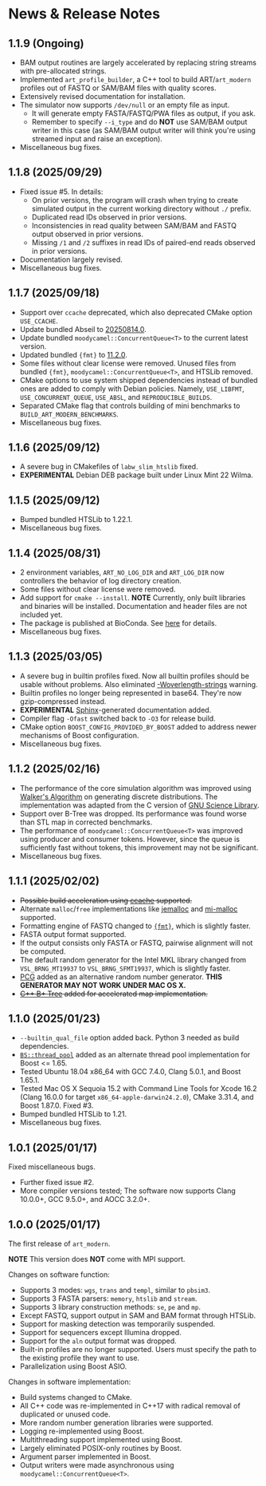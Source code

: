 # News \& Release Notes

## 1.1.9 (Ongoing)

- BAM output routines are largely accelerated by replacing string streams with pre-allocated strings.
- Implemented `art_profile_builder`, a C++ tool to build ART/`art_modern` profiles out of FASTQ or SAM/BAM files with quality scores.
- Extensively revised documentation for installation.
- The simulator now supports `/dev/null` or an empty file as input.
  - It will generate empty FASTA/FASTQ/PWA files as output, if you ask.
  - Remember to specify `--i_type` and do **NOT** use SAM/BAM output writer in this case (as SAM/BAM output writer will think you're using streamed input and raise an exception).
- Miscellaneous bug fixes.

## 1.1.8 (2025/09/29)

- Fixed issue #5. In details:
  - On prior versions, the program will crash when trying to create simulated output in the current working directory without `./` prefix.
  - Duplicated read IDs observed in prior versions.
  - Inconsistencies in read quality between SAM/BAM and FASTQ output observed in prior versions.
  - Missing `/1` and `/2` suffixes in read IDs of paired-end reads observed in prior versions.
- Documentation largely revised.
- Miscellaneous bug fixes.

## 1.1.7 (2025/09/18)

- Support over `ccache` deprecated, which also deprecated CMake option `USE_CCACHE`.
- Update bundled Abseil to [20250814.0](https://github.com/abseil/abseil-cpp/releases/tag/20250814.0).
- Update bundled `moodycamel::ConcurrentQueue<T>` to the current latest version.
- Updated bundled `{fmt}` to [11.2.0](https://github.com/fmtlib/fmt/releases/tag/11.2.0).
- Some files without clear license were removed. Unused files from bundled `{fmt}`, `moodycamel::ConcurrentQueue<T>`, and HTSLib removed.
- CMake options to use system shipped dependencies instead of bundled ones are added to comply with Debian policies. Namely, `USE_LIBFMT`, `USE_CONCURRENT_QUEUE`, `USE_ABSL`, and `REPRODUCIBLE_BUILDS`.
- Separated CMake flag that controls building of mini benchmarks to `BUILD_ART_MODERN_BENCHMARKS`.
- Miscellaneous bug fixes.

## 1.1.6 (2025/09/12)

- A severe bug in CMakefiles of `labw_slim_htslib` fixed.
- **EXPERIMENTAL** Debian DEB package built under Linux Mint 22 Wilma.

## 1.1.5 (2025/09/12)

- Bumped bundled HTSLib to 1.22.1.
- Miscellaneous bug fixes.

## 1.1.4 (2025/08/31)

- 2 environment variables, `ART_NO_LOG_DIR` and `ART_LOG_DIR` now controllers the behavior of log directory creation.
- Some files without clear license were removed.
- Add support for `cmake --install`. **NOTE** Currently, only built libraries and binaries will be installed. Documentation and header files are not included yet.
- The package is published at BioConda. See [here](https://bioconda.github.io/recipes/art_modern/README.html) for details.
- Miscellaneous bug fixes.

## 1.1.3 (2025/03/05)

- A severe bug in builtin profiles fixed. Now all builtin profiles should be usable without problems. Also eliminated [-Woverlength-strings](https://gcc.gnu.org/onlinedocs/gcc/Warning-Options.html#index-Woverlength-strings) warning.
- Builtin profiles no longer being represented in base64. They're now gzip-compressed instead.
- **EXPERIMENTAL** [Sphinx](https://www.sphinx-doc.org/en/master/)-generated documentation added.
- Compiler flag `-Ofast` switched back to `-O3` for release build.
- CMake option `BOOST_CONFIG_PROVIDED_BY_BOOST` added to address newer mechanisms of Boost configuration.
- Miscellaneous bug fixes.

## 1.1.2 (2025/02/16)

- The performance of the core simulation algorithm was improved using [Walker's Algorithm](https://doi.org/10.1145/355744.355749) on generating discrete distributions. The implementation was adapted from the C version of [GNU Science Library](https://www.gnu.org/software/gsl/).
- Support over B-Tree was dropped. Its performance was found worse than STL map in corrected benchmarks.
- The performance of `moodycamel::ConcurrentQueue<T>` was improved using producer and consumer tokens. However, since the queue is sufficiently fast without tokens, this improvement may not be significant.
- Miscellaneous bug fixes.

## 1.1.1 (2025/02/02)

- ~~Possible build acceleration using [ccache](https://ccache.dev/) supported.~~
- Alternate `malloc`/`free` implementations like [jemalloc](https://github.com/jemalloc/jemalloc) and [mi-malloc](https://github.com/microsoft/mimalloc) supported.
- Formatting engine of FASTQ changed to [`{fmt}`](https://github.com/fmtlib/fmt), which is slightly faster.
- FASTA output format supported.
- If the output consists only FASTA or FASTQ, pairwise alignment will not be computed.
- The default random generator for the Intel MKL library changed from `VSL_BRNG_MT19937` to `VSL_BRNG_SFMT19937`, which is slightly faster.
- [PCG](https://www.pcg-random.org/) added as an alternative random number generator. **THIS GENERATOR MAY NOT WORK UNDER MAC OS X.**
- ~~[C++ B+ Tree](https://github.com/Kronuz/cpp-btree) added for accelerated map implementation.~~

## 1.1.0 (2025/01/23)

- `--builtin_qual_file` option added back. Python 3 needed as build dependencies.
- [`BS::thread_pool`](https://github.com/bshoshany/thread-pool) added as an alternate thread pool implementation for Boost <= 1.65.
- Tested Ubuntu 18.04 x86\_64 with GCC 7.4.0, Clang 5.0.1, and Boost 1.65.1.
- Tested Mac OS X Sequoia 15.2 with Command Line Tools for Xcode 16.2 (Clang 16.0.0 for target `x86_64-apple-darwin24.2.0`), CMake 3.31.4, and Boost 1.87.0. Fixed #3.
- Bumped bundled HTSLib to 1.21.
- Miscellaneous bug fixes.

## 1.0.1 (2025/01/17)

Fixed miscellaneous bugs.

- Further fixed issue #2.
- More compiler versions tested; The software now supports Clang 10.0.0+, GCC 9.5.0+, and AOCC 3.2.0+.

## 1.0.0 (2025/01/17)

The first release of `art_modern`.

**NOTE** This version does **NOT** come with MPI support.

Changes on software function:

- Supports 3 modes: `wgs`, `trans` and `templ`, similar to `pbsim3`.
- Supports 3 FASTA parsers: `memory`, `htslib` and `stream`.
- Supports 3 library construction methods: `se`, `pe` and `mp`.
- Except FASTQ, support output in SAM and BAM format through HTSLib.
- Support for masking detection was temporarily suspended.
- Support for sequencers except Illumina dropped.
- Support for the `aln` output format was dropped.
- Built-in profiles are no longer supported. Users must specify the path to the existing profile they want to use.
- Parallelization using Boost ASIO.

Changes in software implementation:

- Build systems changed to CMake.
- All C++ code was re-implemented in C++17 with radical removal of duplicated or unused code.
- More random number generation libraries were supported.
- Logging re-implemented using Boost.
- Multithreading support implemented using Boost.
- Largely eliminated POSIX-only routines by Boost.
- Argument parser implemented in Boost.
- Output writers were made asynchronous using `moodycamel::ConcurrentQueue<T>`.
